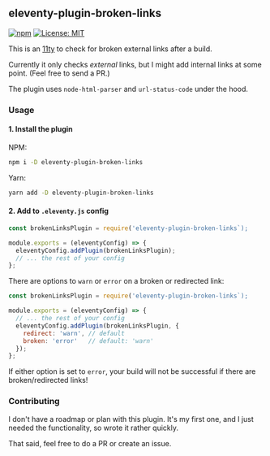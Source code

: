 ## eleventy-plugin-broken-links

[![npm](https://img.shields.io/npm/v/eleventy-plugin-broken-links)](https://www.npmjs.com/package/eleventy-plugin-broken-links)
[![License: MIT](https://img.shields.io/badge/License-MIT-yellow.svg)](https://opensource.org/licenses/MIT)

This is an [11ty](https://www.11ty.dev/) to check for broken external links after a build.

Currently it only checks _external_ links, but I might add internal links at some point. (Feel free to send a PR.)

The plugin uses `node-html-parser` and `url-status-code` under the hood.

### Usage

#### 1. Install the plugin

NPM:

```bash
npm i -D eleventy-plugin-broken-links
```

Yarn:

```bash
yarn add -D eleventy-plugin-broken-links
```

#### 2. Add to `.eleventy.js` config

```js
const brokenLinksPlugin = require('eleventy-plugin-broken-links`);

module.exports = (eleventyConfig) => {
  eleventyConfig.addPlugin(brokenLinksPlugin);
  // ... the rest of your config
};
```

There are options to `warn` or `error` on a broken or redirected link:

```js
const brokenLinksPlugin = require('eleventy-plugin-broken-links`);

module.exports = (eleventyConfig) => {
  // ... the rest of your config
  eleventyConfig.addPlugin(brokenLinksPlugin, {
    redirect: 'warn', // default
    broken: 'error'   // default: 'warn'
  });
};
```

If either option is set to `error`, your build will not be successful if there are broken/redirected links!

### Contributing

I don't have a roadmap or plan with this plugin. It's my first one, and I just needed the functionality, so wrote it rather quickly.

That said, feel free to do a PR or create an issue.
